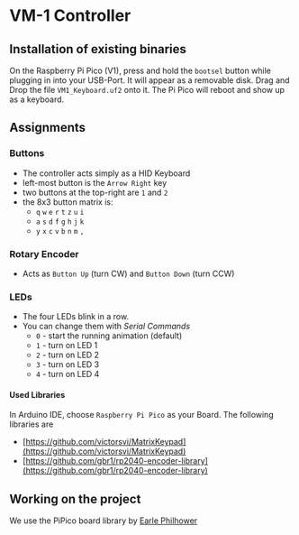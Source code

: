 # VM-1 Controller

## Installation of existing binaries

On the Raspberry Pi Pico (V1), press and hold the `bootsel` button while plugging in into your USB-Port. It will appear as a removable disk. Drag and Drop the file `VM1_Keyboard.uf2` onto it. The Pi Pico will reboot and show up as a keyboard.

## Assignments

### Buttons
* The controller acts simply as a HID Keyboard
* left-most button is the `Arrow Right` key
* two buttons at the top-right are `1` and `2`
* the 8x3 button matrix is:
	* `q` `w` `e` `r` `t` `z` `u` `i`
	* `a` `s` `d` `f` `g` `h` `j` `k`
	* 	`y` `x` `c` `v` `b` `n` `m` `,`

### Rotary Encoder
* Acts as `Button Up` (turn CW) and `Button Down` (turn CCW)

### LEDs
* The four LEDs blink in a row. 
* You can change them with *Serial Commands*
	* `0` - start the running animation (default)
	* `1` - turn on LED 1
	* `2` - turn on LED 2
	* `3` - turn on LED 3
	* `4` - turn on LED 4

	
#### Used Libraries

In Arduino IDE, choose `Raspberry Pi Pico` as your Board. The following libraries are

* [https://github.com/victorsvi/MatrixKeypad](https://github.com/victorsvi/MatrixKeypad)
* [https://github.com/gbr1/rp2040-encoder-library](https://github.com/gbr1/rp2040-encoder-library)

## Working on the project

We use the PiPico board library by [Earle Philhower](https://github.com/earlephilhower/arduino-pico)

